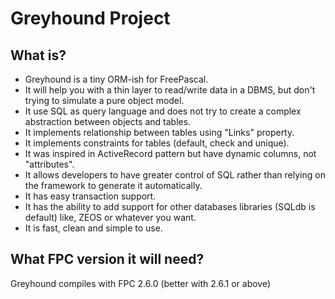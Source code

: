 Greyhound Project
=================

What is?
------------------------------------------
* Greyhound is a tiny ORM-ish for FreePascal.
* It will help you with a thin layer to read/write data in a DBMS, but don't trying to simulate a pure object model.
* It use SQL as query language and does not try to create a complex abstraction between objects and tables.
* It implements relationship between tables using "Links" property.
* It implements constraints for tables (default, check and unique).
* It was inspired in ActiveRecord pattern but have dynamic columns, not "attributes".
* It allows developers to have greater control of SQL rather than relying on the framework to generate it automatically.
* It has easy transaction support.
* It has the ability to add support for other databases libraries (SQLdb is default) like, ZEOS or whatever you want.
* It is fast, clean and simple to use.

What FPC version it will need?
------------------------------
Greyhound compiles with FPC 2.6.0 (better with 2.6.1 or above)



